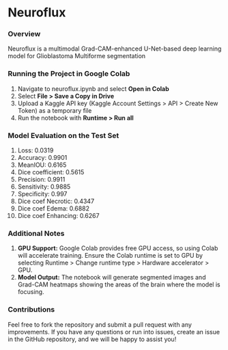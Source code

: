 # Neuroflux

### Overview
Neuroflux is a multimodal Grad-CAM-enhanced U-Net-based deep learning model for Glioblastoma Multiforme segmentation

### Running the Project in Google Colab
1. Navigate to neuroflux.ipynb and select **Open in Colab**
2. Select **File > Save a Copy in Drive**
3. Upload a Kaggle API key (Kaggle Account Settings > API > Create New Token) as a temporary file 
4. Run the notebook with **Runtime > Run all**

### Model Evaluation on the Test Set
1. Loss: 0.0319
2. Accuracy: 0.9901
3. MeanIOU: 0.6165
4. Dice coefficient: 0.5615
5. Precision: 0.9911
6. Sensitivity: 0.9885
7. Specificity: 0.997
8. Dice coef Necrotic: 0.4347
9. Dice coef Edema: 0.6882
10. Dice coef Enhancing: 0.6267  

### Additional Notes
1. **GPU Support:** Google Colab provides free GPU access, so using Colab will accelerate training. Ensure the Colab runtime is set to GPU by selecting Runtime > Change runtime type > Hardware accelerator > GPU.
2. **Model Output:** The notebook will generate segmented images and Grad-CAM heatmaps showing the areas of the brain where the model is focusing.

### Contributions
Feel free to fork the repository and submit a pull request with any improvements. If you have any questions or run into issues, create an issue in the GitHub repository, and we will be happy to assist you!
